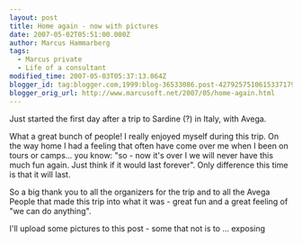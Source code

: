 ```yaml
---
layout: post
title: Home again - now with pictures
date: 2007-05-02T05:51:00.000Z
author: Marcus Hammarberg
tags:
  - Marcus private
  - Life of a consultant
modified_time: 2007-05-03T05:37:13.064Z
blogger_id: tag:blogger.com,1999:blog-36533086.post-4279257510615337179
blogger_orig_url: http://www.marcusoft.net/2007/05/home-again.html
---
```


Just started the first day after a trip to Sardine (?) in Italy, with Avega.

What a great bunch of people! I really enjoyed myself during this trip. On the way home I had a feeling that often have come over me when I been on tours or camps... you know: "so - now it's over I we will never have this much fun again. Just think if it would last forever". Only difference this time is that it will last.

So a big thank you to all the organizers for the trip and to all the Avega People that made this trip into what it was - great fun and a great feeling of "we can do anything".

I'll upload some pictures to this post - some that not is to ... exposing
